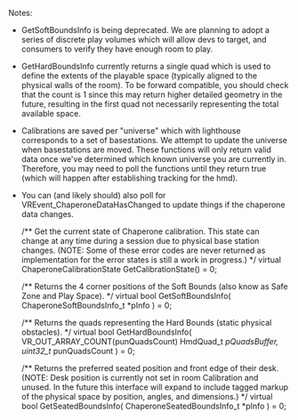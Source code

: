 Notes:
* GetSoftBoundsInfo is being deprecated.  We are planning to adopt a series of discrete play volumes which will allow devs to target, and consumers to verify they have enough room to play.
* GetHardBoundsInfo currently returns a single quad which is used to define the extents of the playable space (typically aligned to the physical walls of the room).  To be forward compatible, you should check that the count is 1 since this may return higher detailed geometry in the future, resulting in the first quad not necessarily representing the total available space.
* Calibrations are saved per "universe" which with lighthouse corresponds to a set of basestations.  We attempt to update the universe when basestations are moved.  These functions will only return valid data once we've determined which known universe you are currently in.  Therefore, you may need to poll the functions until they return true (which will happen after establishing tracking for the hmd).
* You can (and likely should) also poll for VREvent_ChaperoneDataHasChanged to update things if the chaperone data changes.

	/** Get the current state of Chaperone calibration. This state can change at any time during a session due to physical base station changes. (NOTE: Some of these error codes are never returned as implementation for the error states is still a work in progress.) */
	virtual ChaperoneCalibrationState GetCalibrationState() = 0;

	/** Returns the 4 corner positions of the Soft Bounds (also know as Safe Zone and Play Space). */
	virtual bool GetSoftBoundsInfo( ChaperoneSoftBoundsInfo_t *pInfo ) = 0;

	/** Returns the quads representing the Hard Bounds (static physical obstacles). */
	virtual bool GetHardBoundsInfo( VR_OUT_ARRAY_COUNT(punQuadsCount) HmdQuad_t *pQuadsBuffer, uint32_t* punQuadsCount ) = 0;

	/** Returns the preferred seated position and front edge of their desk. (NOTE: Desk position is currently not set in room Calibration and unused. In the future this interface will expand to include tagged markup of the physical space by position, angles, and dimensions.) */
	virtual bool GetSeatedBoundsInfo( ChaperoneSeatedBoundsInfo_t *pInfo ) = 0;